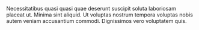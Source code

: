 Necessitatibus quasi quasi quae deserunt suscipit soluta laboriosam placeat ut.
Minima sint aliquid.
Ut voluptas nostrum tempora voluptas nobis autem veniam accusantium commodi.
Dignissimos vero voluptatem quis.